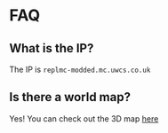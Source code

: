 # FAQ

## What is the IP?

The IP is `replmc-modded.mc.uwcs.co.uk`

## Is there a world map?

Yes! You can check out the 3D map [here](https://replmc-modded.mc.uwcs.co.uk)